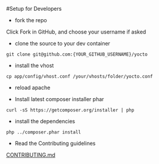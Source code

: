 #Setup for Developers

 - fork the repo

 Click Fork in GitHub, and choose your username if asked

 - clone the source to your dev container

 `git clone git@github.com:{YOUR_GITHUB_USERNAME}/yocto`

 - install the vhost

 `cp app/config/vhost.conf /your/vhosts/folder/yocto.conf`

 - reload apache

 - Install latest composer installer phar

 `curl -sS https://getcomposer.org/installer | php`

 - install the dependencies

 `php ../composer.phar install`

 - Read the Contributing guidelines

 [CONTRIBUTING.md](../CONTRIBUTING.md)
